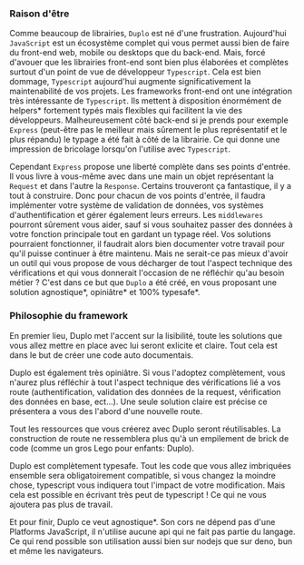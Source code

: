 ### Raison d'être
Comme beaucoup de librairies, `Duplo` est né d'une frustration. Aujourd'hui `JavaScript` est un écosystème complet qui vous permet aussi bien de faire du front-end web, mobile ou desktops que du back-end. Mais, forcé d'avouer que les librairies front-end sont bien plus élaborées et complètes surtout d'un point de vue de développeur `Typescript`. Cela est bien dommage, `Typescript` aujourd'hui augmente significativement la maintenabilité de vos projets. Les frameworks front-end ont une intégration très intéressante de `Typescript`. Ils mettent à disposition énormément de helpers* fortement typés mais flexibles qui facilitent la vie des développeurs. Malheureusement côté back-end si je prends pour exemple `Express` (peut-être pas le meilleur mais sûrement le plus représentatif et le plus répandu) le typage a été fait à côté de la librairie. Ce qui donne une impression de bricolage lorsqu'on l'utilise avec `Typescript`. 

Cependant `Express` propose une liberté complète dans ses points d'entrée. Il vous livre à vous-même avec dans une main un objet représentant la `Request` et dans l'autre la `Response`. Certains trouveront ça fantastique, il y a tout à construire. Donc pour chacun de vos points d'entrée, il faudra implémenter votre système de validation de données, vos systèmes d'authentification et gérer également leurs erreurs. Les `middlewares` pourront sûrement vous aider, sauf si vous souhaitez passer des données à votre fonction principale tout en gardant un typage réel. Vos solutions pourraient fonctionner, il faudrait alors bien documenter votre travail pour qu'il puisse continuer à être maintenu. Mais ne serait-ce pas mieux d'avoir un outil qui vous propose de vous décharger de tout l'aspect technique des vérifications et qui vous donnerait l'occasion de ne réfléchir qu'au besoin métier ? C'est dans ce but que `Duplo` a été créé, en vous proposant une solution agnostique*, opiniâtre* et 100% typesafe*.

### Philosophie du framework
En premier lieu, Duplo met l'accent sur la lisibilité, toute les solutions que vous allez mettre en place avec lui seront exlicite et claire. Tout cela est dans le but de créer une code auto documentais. 

Duplo est également très opiniâtre. Si vous l'adoptez complètement, vous n'aurez plus réfléchir à tout l'aspect technique des vérifications lié a vos route (authentification, validation des données de la request, vérification des données en base, ect...). Une seule solution claire est précise ce présentera a vous des l'abord d'une nouvelle route. 

Tout les ressources que vous créerez avec Duplo seront réutilisables. La construction de route ne ressemblera plus qu'à un empilement de brick de code (comme un gros Lego pour enfants: Duplo).

Duplo est complètement typesafe. Tout les code que vous allez imbriquées ensemble sera obligatoirement compatible, si vous changez la moindre chose, typescript vous indiquera tout l'impact de votre modification. Mais cela est possible en écrivant très peut de typescript ! Ce qui ne vous ajoutera pas plus de travail.

Et pour finir, Duplo ce veut agnostique*. Son cors ne dépend pas d'une Platforms JavaScript, il n'utilise aucune api qui ne fait pas partie du langage. Ce qui rend possible son utilisation aussi bien sur nodejs que sur deno, bun et même les navigateurs.